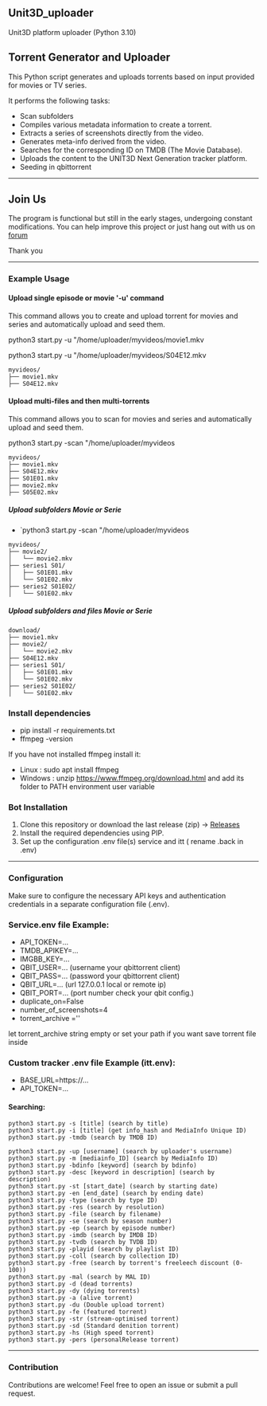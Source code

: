 ## Unit3D_uploader
Unit3D platform uploader (Python 3.10)

## Torrent Generator and Uploader

This Python script generates and uploads torrents based on input provided for movies or TV series.

It performs the following tasks:

- Scan subfolders
- Compiles various metadata information to create a torrent.
- Extracts a series of screenshots directly from the video.
- Generates meta-info derived from the video.
- Searches for the corresponding ID on TMDB (The Movie Database).
- Uploads the content to the UNIT3D Next Generation tracker platform.
- Seeding in qbittorrent

___
## Join Us

The program is functional but still in the early stages, undergoing constant modifications.
You can help improve this project or just hang out with us on
[forum](https://itatorrents.xyz/forums/topics/414?page=1#post-1497) 

Thank you

___
### Example Usage

#### Upload single episode or movie '-u' command
This command allows you to create and upload torrent for movies and series
and automatically upload and seed them.

python3 start.py -u "/home/uploader/myvideos/movie1.mkv

python3 start.py -u "/home/uploader/myvideos/S04E12.mkv

```
myvideos/
├── movie1.mkv
├── S04E12.mkv
```
#### Upload multi-files and then multi-torrents
This command allows you to scan for movies and series and automatically upload and seed them.

python3 start.py -scan "/home/uploader/myvideos
```
myvideos/
├── movie1.mkv     
├── S04E12.mkv     
├── S01E01.mkv
├── movie2.mkv
├── S05E02.mkv
```
##### Upload subfolders Movie or Serie
- `python3 start.py -scan "/home/uploader/myvideos
```
myvideos/
├── movie2/          
│   └── movie2.mkv
├── series1 S01/     
│   ├── S01E01.mkv
│   └── S01E02.mkv
├── series2 S01E02/  
│   └── S01E02.mkv 
```

##### Upload subfolders and files Movie or Serie
```
download/
├── movie1.mkv          
├── movie2/             
│   └── movie2.mkv
├── S04E12.mkv          
├── series1 S01/        
│   ├── S01E01.mkv
│   └── S01E02.mkv
├── series2 S01E02/     
│   └── S01E02.mkv 
```

### Install dependencies
- pip install -r requirements.txt
- ffmpeg -version


If you have not installed ffmpeg install it:
- Linux : sudo apt install ffmpeg
- Windows : unzip https://www.ffmpeg.org/download.html and add its folder to
PATH environment user variable

### Bot Installation

1. Clone this repository or download the last release (zip) -> [Releases](https://github.com/31December99/Unit3Dup/releases)
2. Install the required dependencies using PIP.
3. Set up the configuration .env file(s) service and itt ( rename .back in .env)

___
### Configuration

Make sure to configure the necessary API keys and authentication credentials in a separate configuration file (.env).

### Service.env file Example:

- API_TOKEN=...
- TMDB_APIKEY=...
- IMGBB_KEY=...
- QBIT_USER=... (username your qbittorrent client)
- QBIT_PASS=... (password your qbittorrent client)
- QBIT_URL=...  (url 127.0.0.1 local or remote ip)
- QBIT_PORT=... (port number check your qbit config.)
- duplicate_on=False
- number_of_screenshots=4
- torrent_archive =''

let torrent_archive string empty or set your path if you want save torrent file inside

### Custom tracker .env file Example (itt.env):
- BASE_URL=https://...
- API_TOKEN=...


#### Searching:

    python3 start.py -s [title] (search by title)
    python3 start.py -i [title] (get info_hash and MediaInfo Unique ID)    
    python3 start.py -tmdb (search by TMDB ID)

    python3 start.py -up [username] (search by uploader's username)
    python3 start.py -m [mediainfo_ID] (search by MediaInfo ID)
    python3 start.py -bdinfo [keyword] (search by bdinfo)
    python3 start.py -desc [keyword in description] (search by description)    
    python3 start.py -st [start_date] (search by starting date)
    python3 start.py -en [end_date] (search by ending date)
    python3 start.py -type (search by type ID)
    python3 start.py -res (search by resolution)
    python3 start.py -file (search by filename)
    python3 start.py -se (search by season number)
    python3 start.py -ep (search by episode number)
    python3 start.py -imdb (search by IMDB ID)
    python3 start.py -tvdb (search by TVDB ID)
    python3 start.py -playid (search by playlist ID)    
    python3 start.py -coll (search by collection ID)
    python3 start.py -free (search by torrent's freeleech discount (0-100))
    python3 start.py -mal (search by MAL ID)
    python3 start.py -d (dead torrents)
    python3 start.py -dy (dying torrents)
    python3 start.py -a (alive torrent)
    python3 start.py -du (Double upload torrent)
    python3 start.py -fe (featured torrent)
    python3 start.py -str (stream-optimised torrent)
    python3 start.py -sd (Standard denition torrent)
    python3 start.py -hs (High speed torrent)
    python3 start.py -pers (personalRelease torrent)

___


### Contribution

Contributions are welcome! Feel free to open an issue or submit a pull request.
